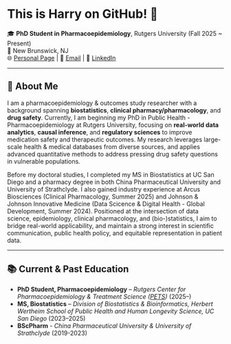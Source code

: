# This is Harry on GitHub! 💊

🎓 **PhD Student in Pharmacoepidemiology**, Rutgers University (Fall 2025 ~ Present)  
📍 New Brunswick, NJ  
🌐 [Personal Page](https://hongjie-qian.github.io) | 📧 [Email](mailto:hongjie.qian@rutgers.edu) | 💼 [LinkedIn](https://www.linkedin.com/in/hongjie-qian/)

---

## 🚀 About Me  

I am a pharmacoepidemiology \& outcomes study researcher with a background spanning **biostatistics**, **clinical pharmacy/pharmacology**, and **drug safety**. Currently, I am beginning my PhD in Public Health - Pharmacoepidemiology at Rutgers University, focusing on **real-world data analytics**, **causal inference**, and **regulatory sciences** to improve medication safety and therapeutic outcomes. My research leverages large-scale health \& medical databases from diverse sources, and applies advanced quantitative methods to address pressing drug safety questions in vulnerable populations.

Before my doctoral studies, I completed my MS in Biostatistics at UC San Diego and a pharmacy degree in both China Pharmaceutical University and University of Strathclyde. I also gained industry experience at Arcus Biosciences (Clinical Pharmacology, Summer 2025) and Johnson & Johnson Innovative Medicine (Data Scicence \& Digital Health - Global Development, Summer 2024). Positioned at the intersection of data science, epidemiology, clinical pharmacology, and (bio-)statistics, I aim to bridge real-world applicability, and maintain a strong interest in scientific communication, public health policy, and equitable representation in patient data.

---

## 📚 Current & Past Education  
- **PhD Student, Pharmacoepidemiology** – *Rutgers Center for Pharmacoepidemiology & Treatment Science ([PETS](https://pets.rutgers.edu/))* (2025–)  
- **MS, Biostatistics** – *Division of Biostatistics & Bioinformatics, Herbert Wertheim School of Public Health and Human Longevity Science, UC San Diego* (2023–2025)  
- **BScPharm** - *China Pharmaceutical University \& University of Strathclyde* (2019-2023)

